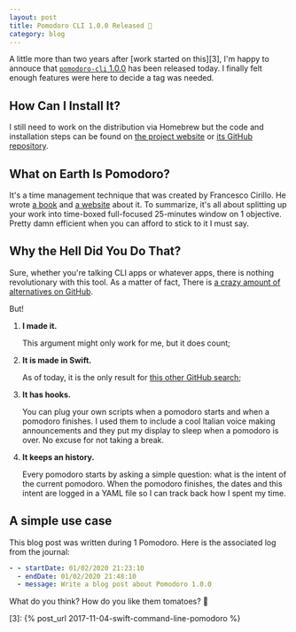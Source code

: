 ```yaml
---
layout: post
title: Pomodoro CLI 1.0.0 Released 🎉
category: blog
---
```


A little more than two years after [work started on this][3], I'm happy to
annouce that [`pomodoro-cli` 1.0.0][4] has been released today. I finally felt
enough features were here to decide a tag was needed.

## How Can I Install It?

I still need to work on the distribution via Homebrew but the code and
installation steps can be found on [the project website][1] or [its GitHub
repository][2].

## What on Earth Is Pomodoro?

It's a time management technique that was created by Francesco Cirillo. He wrote
[a book][pb] and [a website][pw] about it. To summarize, it's all about
splitting up your work into time-boxed full-focused 25-minutes window on 1
objective. Pretty damn efficient when you can afford to stick to it I must say.

## Why the Hell Did You Do That?

Sure, whether you're talking CLI apps or whatever apps, there is nothing
revolutionary with this tool. As a matter of fact, There is [a crazy amount of
alternatives on GitHub][ghs].

But!

1. **I made it.**

   This argument might only work for me, but it does count;

1. **It is made in Swift.**

   As of today, it is the only result for [this other GitHub search][ghs2];

1. **It has hooks.**

   You can plug your own scripts when a pomodoro starts and when a pomodoro
   finishes. I used them to include a cool Italian voice making announcements
   and they put my display to sleep when a pomodoro is over. No excuse for not
   taking a break.

1. **It keeps an history.**

   Every pomodoro starts by asking a simple question: what is the intent of the
   current pomodoro. When the pomodoro finishes, the dates and this intent are
   logged in a YAML file so I can track back how I spent my time.

## A simple use case

This blog post was written during 1 Pomodoro. Here is the associated log from
the journal:

```yaml
- - startDate: 01/02/2020 21:23:10
  - endDate: 01/02/2020 21:48:10
  - message: Write a blog post about Pomodoro 1.0.0
```

What do you think? How do you like them tomatoes? 🍅

[1]: https://dirtyhenry.github.io/pomodoro-cli/ "Jazzy docs for Pomodoro CLI"
[2]:
  https://github.com/dirtyhenry/pomodoro-cli
  "GitHub repository for Pomodoro CLI"
[pb]:
  https://francescocirillo.com/products/the-pomodoro-technique-book-us-edition
  "The Pomodoro Technique Book"
[pw]: https://pomodorotechnique.com/ "The Pomodoro Technique Website"
[ghs]:
  https://github.com/search?q=pomodoro+cli
  "GitHub search results for Pomodoro and CLI"
[ghs2]:
  https://github.com/search?q=pomodoro+cli+language%3ASwift
  "GitHub search results for Pomodoro, CLI AND Swift"
[4]: https://github.com/dirtyhenry/pomodoro-cli/releases

[3]: {% post_url 2017-11-04-swift-command-line-pomodoro %}
